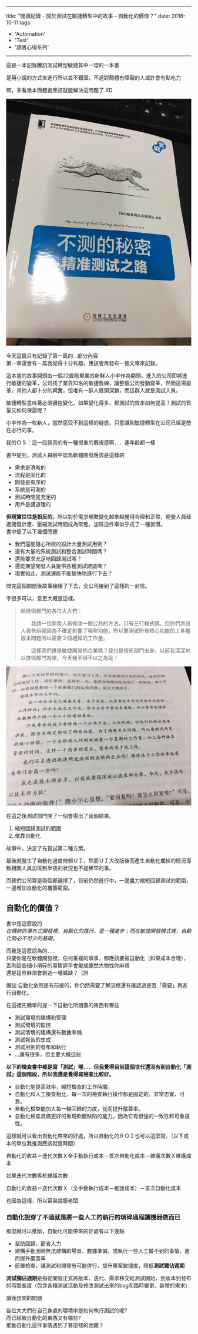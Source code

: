 
---
title: "閱讀紀錄 - 關於測試在敏捷轉型中的故事－自動化的價值？"
date: 2018-10-11
tags: 
  - 'Automation'
  - 'Test'
  - '讀書心得系列'
---

這是一本記錄騰訊測試轉型敏捷其中一環的一本書

是用小說的方式來進行所以並不艱澀，不過對簡體有障礙的人或許會有點吃力

嘛，多看幾本簡體書應該就能解決這問題了 XD

![](/img/2018-000031/1539187319_64479.jpg)

今天這篇只有紀錄了第一篇的...部分內容  
第一章還會有一篇我覺得十分有趣，應該會再發布一個文章來記錄。

這本書的故事開頭由一個22歲剛畢業的新鮮人小宇作為開頭，進入的公司即將進行敏捷的變革，公司找了業界知名的敏捷教練，讓整個公司發動變革，然而這場變革，其他人都十分的興奮，但唯有一群人眉頭深鎖，而這群人就是測試人員。

敏捷轉型意味著必須擁抱變化，如果變化得多，那測試的效率如何提高？測試的質量又如何保證呢？

小宇作為一枚新人，當然感受不到這樣的疑惑，只意識到敏捷轉型在公司已經是勢在必行的事。

我的ＯＳ：這一段我真的有一種很重的既視感啊．．．連年齡都一樣

書中提到，測試人員眼中認為軟體開發應該是這樣的

*   需求是清晰的
*   流程是固化的
*   開發是有序的
*   系統是可測的
*   測試時間是充足的
*   用戶是講道理的

**但現實往往是相反的**，所以對於需求頻繁變化越來越覺得合理和正常，開發人員延遲開發計畫、壓縮測試時間成為常態。加班這件事似乎成了一種習慣。  
書中提了以下幾個問題

*   我們還能隨心所欲的設計大量測試用例？
*   還有大量的系統測試和整合測試時間嗎？
*   還能要求充足地回歸測試嗎？
*   還能期望開發人員提供各種測試建議嗎？
*   現實如此，測試還能不能愉快地進行下去？

問完這個問題後故事接續了下去，全公司接到了這樣的一封信。

字很多可以，意思大概是這樣。

> 給技術部門的各位大大們：
> 
> 　　我請一位開發人員修改一個公共的方法，只有三行程式碼。但你們測試人員告訴我因為不確定影響了哪些功能，所以要測試所有核心功能加上各種版本問題所以需要２個禮拜的工作量。
> 
> 　　這樣我們還是敏捷開發的企業嗎？我也是技術部門出身，以前我深深地以技術部門為榮，今天我不得不以之為恥！

![](/img/2018-000031/1539183126_74876.jpg)

在這之後測試部門開了一個會得出了兩個結果。

1.  縮短回歸測試的範圍
2.  依靠自動化

故事中，決定了先嘗試第二種方案。

最後就發生了自動化過度倚賴ＵＩ，然而ＵＩ大改版後而產生自動化爛掉的情況導致相關人員加班到半夜的狀況也不是稀罕的事。

而我們公司算是兩個都選擇了，目前仍然進行中，一邊盡力縮短回歸測試的範圍，一邊增加自動化的覆蓋範圍。

自動化的價值？
-------

書中是這麼說的  
_在傳統的瀑布式開發裡，自動化的推行，是一種進步；而在敏捷開發模式裡，自動化勢必不可少的基礎。_

而我是這麼認為的．．．  
只要你是在軟體開發裡，任何重複的瑣事，都應該要被自動化（如果成本合理），否則這些細小瑣碎的事情遲早會變成龐然大物找你麻煩  
還是這些麻煩會創造一種職缺？（誤

備註:自動化依然是有前提的，你仍然需要了解流程還有確認過是否「需要」再進行自動化。

在這裡先簡單的提一下自動化所涵蓋的東西有哪些

*   測試環境的建構和管理
*   測試環境的監控
*   測試情境的建構還有數據準備
*   測試報告的生成
*   測試用例的發布和執行
*   ...還有很多，但主要大概這些

**以下的檢查書中都是寫「測試」喔．．．但我覺得目前這個世代還沒有到自動化「測試」這個階段，所以我還是覺得寫檢查比較好。**

*   自動化能提高效率，縮短檢查的工作時間。
*   自動化和人工檢查相比，每一次的檢查執行操作都是固定的，非常忠實、可靠。
*   自動化檢查能加大每一輪回歸的力度，從而提升覆蓋率。
*   自動化檢查具備更好的重現軟體缺陷的能力，因為它有很強的一致性和可重複性。

這樣就可以看出自動化帶來的好處，所以自動化的ＲＯＩ也可以這麼寫。（以下成本的單位我推測應該就是時間）

自動化的收益＝迭代次數Ｘ全手動執行成本－首次自動化成本－維護次數Ｘ維護成本

如果迭代次數等於維護次數

自動化的收益＝迭代次數Ｘ（全手動執行成本－維護成本）－首次自動化成本

也因為這樣，所以容易說服老闆

### 自動化說穿了不過就是將一些人工的執行的瑣碎過程讓機器做而已

那麼就可以推斷，自動化可能帶來的好處有以下幾點

*   幫助回歸，節省人力
*   建構手動測時無法建構的場景、數據準備，或執行一些人工做不到的事情，進而提升覆蓋率
*   前置檢查，讓測試和開發有可能併行，提升專案敏捷度，降低**測試獨佔週期**

**測試獨佔週期**是指從開發正式將版本、迭代、需求移交給測試開始，到版本到發布的時間長度（包含各種測試活動及修改測試出來的bug和臨時變更、新增的需求）

讀後想問的問題

各位大大們在自己身處的環境中是如何執行測試的呢?  
而已經被自動化的東西又有哪些?  
推動自動化這件事情遇到了甚麼樣的困難？
